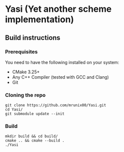 # Yasi (Yet another scheme implementation)

## Build instructions

### Prerequisites

You need to have the following installed on your system:
- CMake 3.25+
- Any C++ Compiler (tested with GCC and Clang)
- Git

### Cloning the repo
```shell
git clone https://github.com/mrunix00/Yasi.git
cd Yasi/
git submodule update --init
```

### Build

``` shell
mkdir build && cd build/
cmake .. && cmake --build .
./Yasi
```

